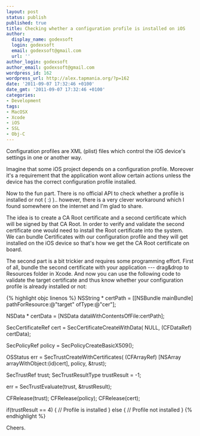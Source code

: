 ```yaml
---
layout: post
status: publish
published: true
title: Checking whether a configuration profile is installed on iOS
author:
  display_name: godexsoft
  login: godexsoft
  email: godexsoft@gmail.com
  url: ''
author_login: godexsoft
author_email: godexsoft@gmail.com
wordpress_id: 162
wordpress_url: http://alex.tapmania.org/?p=162
date: '2011-09-07 17:32:46 +0100'
date_gmt: '2011-09-07 17:32:46 +0100'
categories:
- Development
tags:
- MacOSX
- Xcode
- iOS
- SSL
- Obj-C
---
```

Configuration profiles are XML (plist) files which control the iOS device's settings in one or another way.

Imagine that some iOS project depends on a configuration profile.
Moreover it's a requirement that the application wont allow certain actions unless
the device has the correct configuration profile installed.

Now to the fun part. There is no official API to check whether a profile is installed
or not ( :) ).. however, there is a very clever workaround which I found somewhere
on the internet and I'm glad to share.

The idea is to create a CA Root certificate and a second certificate which will
be signed by that CA Root. In order to verify and validate the second certificate
one would need to install the Root certificate into the system.  
We can bundle Certificates with our configuration profile and they will get installed
on the iOS device so that's how we get the CA Root certificate on board.

The second part is a bit trickier and requires some programming effort.
First of all, bundle the second certificate with your application --- drag&drop
to Resources folder in Xcode.
And now you can use the following code to validate the target certificate and
thus know whether your configuration profile is already installed or not:

{% highlight objc linenos %}
NSString * certPath = [[NSBundle mainBundle]
  pathForResource:@"target" ofType:@"cer"];

NSData * certData = [NSData dataWithContentsOfFile:certPath];

SecCertificateRef cert = SecCertificateCreateWithData(
  NULL, (CFDataRef) certData);

SecPolicyRef policy = SecPolicyCreateBasicX509();

OSStatus err = SecTrustCreateWithCertificates(
  (CFArrayRef) [NSArray arrayWithObject:(id)cert],
    policy, &trust);

SecTrustRef trust;
SecTrustResultType  trustResult = -1;

err = SecTrustEvaluate(trust, &trustResult);

CFRelease(trust);
CFRelease(policy);
CFRelease(cert);

if(trustResult == 4)
{
  // Profile is installed
}
else
{
  // Profile not installed
}
{% endhighlight %}

Cheers.
